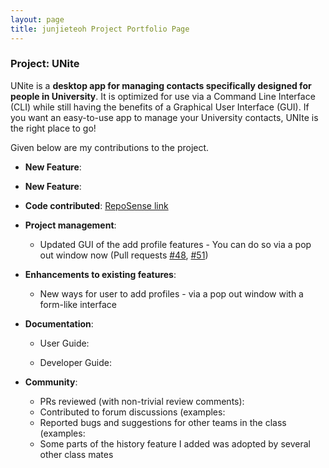 ```yaml
---
layout: page
title: junjieteoh Project Portfolio Page
---
```


### Project: UNite

UNite is a **desktop app for managing contacts specifically designed for people in University**. It is optimized for use via a Command Line Interface (CLI) while still having the benefits of a Graphical User Interface (GUI). If you want an easy-to-use app to manage your University contacts, UNIte is the right place to go!

Given below are my contributions to the project.

* **New Feature**:


* **New Feature**:

* **Code contributed**: [RepoSense link](https://nus-cs2103-ay2122s2.github.io/tp-dashboard/?search=&sort=groupTitle&sortWithin=title&timeframe=commit&mergegroup=&groupSelect=groupByRepos&breakdown=true&checkedFileTypes=docs~functional-code~test-code~other&since=2022-02-18&tabOpen=true&tabType=authorship&tabAuthor=junjieteoh&tabRepo=AY2122S2-CS2103T-W12-2%2Ftp%5Bmaster%5D&authorshipIsMergeGroup=false&authorshipFileTypes=docs~functional-code~other&authorshipIsBinaryFileTypeChecked=false)

* **Project management**:
  * Updated GUI of the add profile features - You can do so via a pop out window now (Pull requests [\#48](https://github.com/AY2122S2-CS2103T-W12-2/tp/pull/48), [\#51](https://github.com/AY2122S2-CS2103T-W12-2/tp/pull/51))


* **Enhancements to existing features**:
  * New ways for user to add profiles - via a pop out window with a form-like interface

* **Documentation**:
    * User Guide:

    * Developer Guide:


* **Community**:
    * PRs reviewed (with non-trivial review comments):
    * Contributed to forum discussions (examples:
    * Reported bugs and suggestions for other teams in the class (examples:
    * Some parts of the history feature I added was adopted by several other class mates
